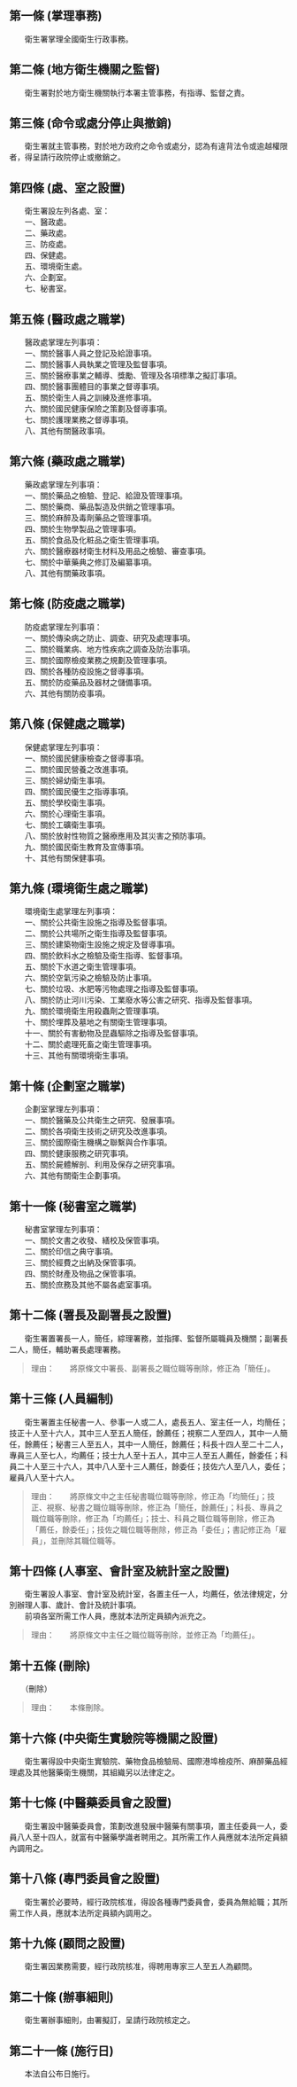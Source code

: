 第一條 (掌理事務)
-----------------
　　衛生署掌理全國衛生行政事務。  


第二條 (地方衛生機關之監督)
---------------------------
　　衛生署對於地方衛生機關執行本署主管事務，有指導、監督之責。  


第三條 (命令或處分停止與撤銷)
-----------------------------
　　衛生署就主管事務，對於地方政府之命令或處分，認為有違背法令或逾越權限者，得呈請行政院停止或撤銷之。  


第四條 (處、室之設置)
---------------------
　　衛生署設左列各處、室：  
　　一、醫政處。  
　　二、藥政處。  
　　三、防疫處。  
　　四、保健處。  
　　五、環境衛生處。  
　　六、企劃室。  
　　七、秘書室。  


第五條 (醫政處之職掌)
---------------------
　　醫政處掌理左列事項：  
　　一、關於醫事人員之登記及給證事項。  
　　二、關於醫事人員執業之管理及監督事項。  
　　三、關於醫療事業之輔導、獎勵、管理及各項標準之擬訂事項。  
　　四、關於醫事團體目的事業之督導事項。  
　　五、關於衛生人員之訓練及進修事項。  
　　六、關於國民健康保險之策劃及督導事項。  
　　七、關於護理業務之督導事項。  
　　八、其他有關醫政事項。  


第六條 (藥政處之職掌)
---------------------
　　藥政處掌理左列事項：  
　　一、關於藥品之檢驗、登記、給證及管理事項。  
　　二、關於藥商、藥品製造及供銷之管理事項。  
　　三、關於麻醉及毒劑藥品之管理事項。  
　　四、關於生物學製品之管理事項。  
　　五、關於食品及化粧品之衛生管理事項。  
　　六、關於醫療器材衛生材料及用品之檢驗、審查事項。  
　　七、關於中華藥典之修訂及編纂事項。  
　　八、其他有關藥政事項。  


第七條 (防疫處之職掌)
---------------------
　　防疫處掌理左列事項：  
　　一、關於傳染病之防止、調查、研究及處理事項。  
　　二、關於職業病、地方性疾病之調查及防治事項。  
　　三、關於國際檢疫業務之規劃及管理事項。  
　　四、關於各種防疫設施之督導事項。  
　　五、關於防疫藥品及器材之儲備事項。  
　　六、其他有關防疫事項。  


第八條 (保健處之職掌)
---------------------
　　保健處掌理左列事項：  
　　一、關於國民健康檢查之督導事項。  
　　二、關於國民營養之改進事項。  
　　三、關於婦幼衛生事項。  
　　四、關於國民優生之指導事項。  
　　五、關於學校衛生事項。  
　　六、關於心理衛生事項。  
　　七、關於工礦衛生事項。  
　　八、關於放射性物質之醫療應用及其災害之預防事項。  
　　九、關於國民衛生教育及宣傳事項。  
　　十、其他有關保健事項。  


第九條 (環境衛生處之職掌)
-------------------------
　　環境衛生處掌理左列事項：  
　　一、關於公共衛生設施之指導及監督事項。  
　　二、關於公共場所之衛生指導及監督事項。  
　　三、關於建築物衛生設施之規定及督導事項。  
　　四、關於飲料水之檢驗及衛生指導、監督事項。  
　　五、關於下水道之衛生管理事項。  
　　六、關於空氣污染之檢驗及防止事項。  
　　七、關於垃圾、水肥等污物處理之指導及監督事項。  
　　八、關於防止河川污染、工業廢水等公害之研究、指導及監督事項。  
　　九、關於環境衛生用殺蟲劑之管理事項。  
　　十、關於埋葬及墓地之有關衛生管理事項。  
　　十一、關於有害動物及昆蟲驅除之指導及監督事項。  
　　十二、關於處理死畜之衛生管理事項。  
　　十三、其他有關環境衛生事項。  


第十條 (企劃室之職掌)
---------------------
　　企劃室掌理左列事項：  
　　一、關於醫藥及公共衛生之研究、發展事項。  
　　二、關於各項衛生技術之研究及改進事項。  
　　三、關於國際衛生機構之聯繫與合作事項。  
　　四、關於健康服務之研究事項。  
　　五、關於屍體解剖、利用及保存之研究事項。  
　　六、其他有關衛生企劃事項。  


第十一條 (秘書室之職掌)
-----------------------
　　秘書室掌理左列事項：  
　　一、關於文書之收發、繕校及保管事項。  
　　二、關於印信之典守事項。  
　　三、關於經費之出納及保管事項。  
　　四、關於財產及物品之保管事項。  
　　五、關於庶務及其他不屬各處室事項。  


第十二條 (署長及副署長之設置)
-----------------------------
　　衛生署置署長一人，簡任，綜理署務，並指揮、監督所屬職員及機關；副署長二人，簡任，輔助署長處理署務。  
> 理由：　　將原條文中署長、副署長之職位職等刪除，修正為「簡任」。



第十三條 (人員編制)
-------------------
　　衛生署置主任秘書一人、參事一人或二人，處長五人、室主任一人，均簡任；技正十人至十六人，其中三人至五人簡任，餘薦任；視察二人至四人，其中一人簡任，餘薦任；秘書三人至五人，其中一人簡任，餘薦任；科長十四人至二十二人，專員三人至七人，均薦任；技士九人至十五人，其中三人至五人薦任，餘委任；科員二十人至三十六人，其中八人至十三人薦任，餘委任；技佐六人至八人，委任；雇員八人至十六人。  
> 理由：　　將原條文中之主任秘書職位職等刪除，修正為「均簡任」；技正、視察、秘書之職位職等刪除，修正為「簡任，餘薦任」；科長、專員之職位職等刪除，修正為「均薦任」；技士、科員之職位職等刪除，修正為「薦任，餘委任」；技佐之職位職等刪除，修正為「委任」；書記修正為「雇員」，並刪除其職位職等。



第十四條 (人事室、會計室及統計室之設置)
---------------------------------------
　　衛生署設人事室、會計室及統計室，各置主任一人，均薦任，依法律規定，分別辦理人事、歲計、會計及統計事項。  
　　前項各室所需工作人員，應就本法所定員額內派充之。  
> 理由：　　將原條文中主任之職位職等刪除，並修正為「均薦任」。



第十五條 (刪除)
---------------
　　（刪除）  
> 理由：　　本條刪除。



第十六條 (中央衛生實驗院等機關之設置)
-------------------------------------
　　衛生署得設中央衛生實驗院、藥物食品檢驗局、國際港埠檢疫所、麻醉藥品經理處及其他醫藥衛生機關，其組織另以法律定之。  


第十七條 (中醫藥委員會之設置)
-----------------------------
　　衛生署設中醫藥委員會，策劃改進發展中醫藥有關事項，置主任委員一人，委員八人至十四人，就富有中醫藥學識者聘用之。其所需工作人員應就本法所定員額內調用之。  


第十八條 (專門委員會之設置)
---------------------------
　　衛生署於必要時，經行政院核准，得設各種專門委員會，委員為無給職；其所需工作人員，應就本法所定員額內調用之。  


第十九條 (顧問之設置)
---------------------
　　衛生署因業務需要，經行政院核准，得聘用專家三人至五人為顧問。  


第二十條 (辦事細則)
-------------------
　　衛生署辦事細則，由署擬訂，呈請行政院核定之。  


第二十一條 (施行日)
-------------------
　　本法自公布日施行。